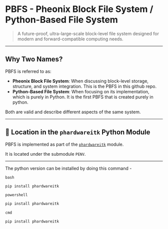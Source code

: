 # PBFS - Pheonix Block File System / Python-Based File System

> A future-proof, ultra-large-scale block-level file system designed for modern and forward-compatible computing needs.

---

## Why Two Names?

PBFS is referred to as:

- **Pheonix Block File System**: When discussing block-level storage, structure, and system integration. This is the PBFS in this github repo.
- **Python-Based File System**: When focusing on its implementation, which is purely in Python. It is the first PBFS that is created purely in python.

Both are valid and describe different aspects of the same system.

---

## 🔗 Location in the `phardwareitk` Python Module

PBFS is implemented as part of the [`phardwareitk`](https://pypi.org/project/phardwareitk) module.

It is located under the submodule `PENV`.

---

The python version can be installed by doing this command -

`bash`
```bash
pip install phardwareitk
```
`powershell`
```powershell
pip install phardwareitk
```
`cmd`
```cmd
pip install phardwareitk
```
